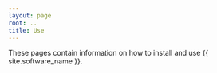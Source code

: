 ```yaml
---
layout: page
root: ..
title: Use
---
```


These pages contain information on how to install and 
use {{ site.software_name }}.
